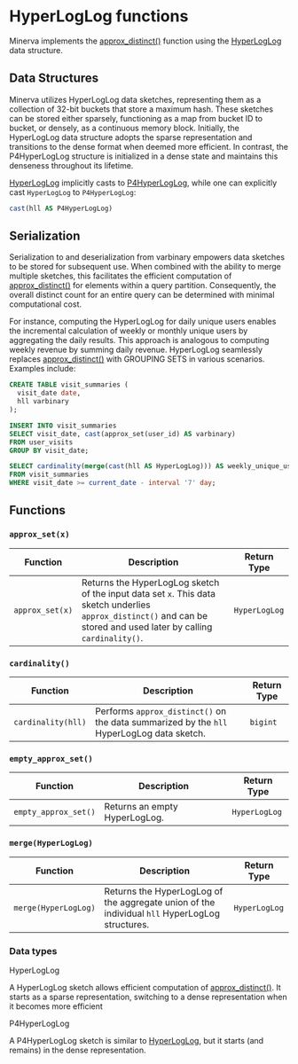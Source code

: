 # HyperLogLog functions

Minerva implements the [approx_distinct()](/interfaces/workbench/functions_and_operators/aggregate/#approximate_distinct) function using the [HyperLogLog](https://en.wikipedia.org/wiki/HyperLogLog) data structure.


## Data Structures

Minerva utilizes HyperLogLog data sketches, representing them as a collection of 32-bit buckets that store a maximum hash. These sketches can be stored either sparsely, functioning as a map from bucket ID to bucket, or densely, as a continuous memory block. Initially, the HyperLogLog data structure adopts the sparse representation and transitions to the dense format when deemed more efficient. In contrast, the P4HyperLogLog structure is initialized in a dense state and maintains this denseness throughout its lifetime.

[HyperLogLog](/interfaces/workbench/functions_and_operators/hyperloglog/#hyperloglog) implicitly casts to [P4HyperLogLog](/interfaces/workbench/functions_and_operators/hyperloglog/#p4hyperloglog), while one can explicitly cast `HyperLogLog` to `P4HyperLogLog`:


```sql
cast(hll AS P4HyperLogLog)
```


## Serialization

Serialization to and deserialization from varbinary empowers data sketches to be stored for subsequent use. When combined with the ability to merge multiple sketches, this facilitates the efficient computation of [approx_distinct()](/interfaces/workbench/functions_and_operators/aggregate/#approximate_distinct) for elements within a query partition. Consequently, the overall distinct count for an entire query can be determined with minimal computational cost.

For instance, computing the HyperLogLog for daily unique users enables the incremental calculation of weekly or monthly unique users by aggregating the daily results. This approach is analogous to computing weekly revenue by summing daily revenue. HyperLogLog seamlessly replaces [approx_distinct()](/interfaces/workbench/functions_and_operators/aggregate/#approximate_distinct) with GROUPING SETS in various scenarios. Examples include:

```sql
CREATE TABLE visit_summaries (
  visit_date date,
  hll varbinary
);

INSERT INTO visit_summaries
SELECT visit_date, cast(approx_set(user_id) AS varbinary)
FROM user_visits
GROUP BY visit_date;

SELECT cardinality(merge(cast(hll AS HyperLogLog))) AS weekly_unique_users
FROM visit_summaries
WHERE visit_date >= current_date - interval '7' day;
```

## Functions

### **`approx_set(x)`**

| Function         | Description                                                                                                          | Return Type   |
| ---------------- | -------------------------------------------------------------------------------------------------------------------- | ------------- |
| `approx_set(x)`  | Returns the HyperLogLog sketch of the input data set `x`. This data sketch underlies `approx_distinct()` and can be stored and used later by calling `cardinality()`. | `HyperLogLog` |

### **`cardinality()`**

| Function         | Description                                           | Return Type   |
| ---------------- | ----------------------------------------------------- | ------------- |
| `cardinality(hll)` | Performs `approx_distinct()` on the data summarized by the `hll` HyperLogLog data sketch. | `bigint`      |

### **`empty_approx_set()`**

| Function             | Description                  | Return Type   |
| -------------------- | ---------------------------- | ------------- |
| `empty_approx_set()` | Returns an empty HyperLogLog. | `HyperLogLog` |

### **`merge(HyperLogLog)`**

| Function              | Description                                               | Return Type   |
| --------------------- | --------------------------------------------------------- | ------------- |
| `merge(HyperLogLog)`  | Returns the HyperLogLog of the aggregate union of the individual `hll` HyperLogLog structures. | `HyperLogLog` |


### Data types

HyperLogLog

A HyperLogLog sketch allows efficient computation of [approx_distinct()](/interfaces/workbench/functions_and_operators/aggregate/#approximate_distinct). It starts as a sparse representation, switching to a dense representation when it becomes more efficient


P4HyperLogLog

A P4HyperLogLog sketch is similar to [HyperLogLog](/interfaces/workbench/functions_and_operators/hyperloglog/#hyperloglog), but it starts (and remains) in the dense representation.